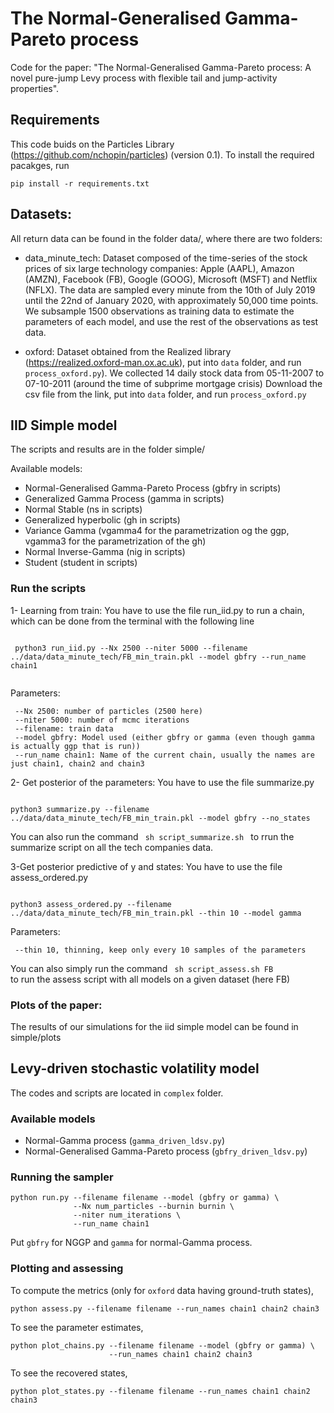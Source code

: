 # The Normal-Generalised Gamma-Pareto process
Code for the paper: "The Normal-Generalised Gamma-Pareto process: A novel pure-jump Levy process with flexible tail and jump-activity properties".

## Requirements
This code buids on the Particles Library (https://github.com/nchopin/particles) (version 0.1).
To install the required pacakges, run
```
pip install -r requirements.txt
```

## Datasets:
All return data can be found in the folder data/, where there are two folders:

  - data_minute_tech: Dataset composed of the time-series of the stock prices of six large technology companies: Apple (AAPL), Amazon (AMZN), Facebook (FB), Google (GOOG), Microsoft (MSFT) and Netflix (NFLX). The data are sampled every minute from the 10th of July 2019 until the 22nd of January 2020, with approximately 50,000 time points. We subsample 1500 observations as training data to estimate the parameters of each model, and use the rest of the observations as test data.

  - oxford: Dataset obtained from the Realized library (https://realized.oxford-man.ox.ac.uk), put into ```data``` folder, and run ```process_oxford.py```). We collected 14 daily stock data from 05-11-2007 to 07-10-2011 (around the time of subprime mortgage crisis) Download the csv file from the link, put into ```data``` folder, and run ```process_oxford.py```

## IID Simple model

The scripts and results are in the folder simple/

Available models:

  - Normal-Generalised Gamma-Pareto Process (gbfry in scripts)
  - Generalized Gamma Process (gamma in scripts)
  - Normal Stable (ns in scripts)
  - Generalized hyperbolic (gh in scripts)
  - Variance Gamma (vgamma4 for the parametrization og the ggp, vgamma3 for the parametrization of the gh)
  - Normal Inverse-Gamma (nig in scripts)
  - Student (student in scripts)

### Run the scripts

1- Learning from train: You have to use the file run_iid.py to run a chain, which can be done from the terminal with the following line

<code>
 python3 run_iid.py --Nx 2500 --niter 5000 --filename ../data/data_minute_tech/FB_min_train.pkl --model gbfry --run_name chain1
 </code>

 Parameters:

     --Nx 2500: number of particles (2500 here)
     --niter 5000: number of mcmc iterations
     --filename: train data
     --model gbfry: Model used (either gbfry or gamma (even though gamma is actually ggp that is run))
     --run_name chain1: Name of the current chain, usually the names are just chain1, chain2 and chain3

2- Get posterior of the parameters: You have to use the file summarize.py

<code>
python3 summarize.py --filename ../data/data_minute_tech/FB_min_train.pkl --model gbfry --no_states
</code>

You can also run the command
<code>
  sh script_summarize.sh
</code>
to rrun the summarize script on all the tech companies data.

3-Get posterior predictive of y and states: You have to use the file assess_ordered.py

<code>
python3 assess_ordered.py --filename ../data/data_minute_tech/FB_min_train.pkl --thin 10 --model gamma
</code>

Parameters:

     --thin 10, thinning, keep only every 10 samples of the parameters

You can also simply run the command
<code>
  sh script_assess.sh FB
</code>
to run the assess script with all models on a given dataset (here FB)

### Plots of the paper:

The results of our simulations for the iid simple model can be found in simple/plots

## Levy-driven stochastic volatility model
The codes and scripts are located in ```complex``` folder.

### Available models
  - Normal-Gamma process (```gamma_driven_ldsv.py```)
  - Normal-Generalised Gamma-Pareto process (```gbfry_driven_ldsv.py```)

### Running the sampler
```
python run.py --filename filename --model (gbfry or gamma) \
              --Nx num_particles --burnin burnin \
              --niter num_iterations \
              --run_name chain1
```
Put ```gbfry``` for NGGP and ```gamma``` for normal-Gamma process.

### Plotting and assessing
To compute the metrics (only for ```oxford``` data having ground-truth states),
```
python assess.py --filename filename --run_names chain1 chain2 chain3
```

To see the parameter estimates,
```
python plot_chains.py --filename filename --model (gbfry or gamma) \
                      --run_names chain1 chain2 chain3
```

To see the recovered states,
```
python plot_states.py --filename filename --run_names chain1 chain2 chain3
```
